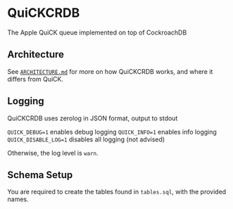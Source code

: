 # QuiCKCRDB

The Apple QuiCK queue implemented on top of CockroachDB

## Architecture

See [`ARCHITECTURE.md`](./ARCHITECTURE.md) for more on how QuiCKCRDB works, and where it differs from QuiCK.

## Logging

QuiCKCRDB uses zerolog in JSON format, output to stdout

`QUICK_DEBUG=1` enables debug logging
`QUICK_INFO=1` enables info logging
`QUICK_DISABLE_LOG=1` disables all logging (not advised)

Otherwise, the log level is `warn`.

## Schema Setup

You are required to create the tables found in `tables.sql`, with the provided names.